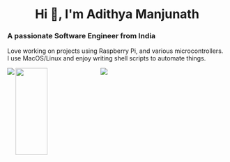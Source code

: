 <h1 align="center">Hi 👋, I'm Adithya Manjunath</h1>
<h3 align="left">A passionate Software Engineer from India</h3>
<p align="left">Love working on projects using Raspberry Pi, and various microcontrollers. </br>I use MacOS/Linux and enjoy writing shell scripts to automate things.</p>
<img align="left" src = "https://github-readme-stats.vercel.app/api?username=Cr4zySh4rk&show_icons=true&theme=radical" />
<img align="left" height=200px width=38% src = "https://github-readme-stats.vercel.app/api/top-langs/?username=Cr4zySh4rk&layout=compact&theme=radical" />
<picture>
    <source media="(prefers-color-scheme: dark)" srcset="https://streak-stats.demolab.com?user=Cr4zySh4rk&theme=dark" />
    <img align="center" src="https://streak-stats.demolab.com?user=Cr4zySh4rk&theme=default" />
</picture>
